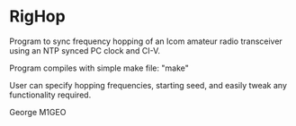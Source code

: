 # RigHop
Program to sync frequency hopping of an Icom amateur radio transceiver using an NTP synced PC clock and CI-V.

Program compiles with simple make file:  "make"

User can specify hopping frequencies, starting seed, and easily tweak any functionality required.

George
M1GEO
